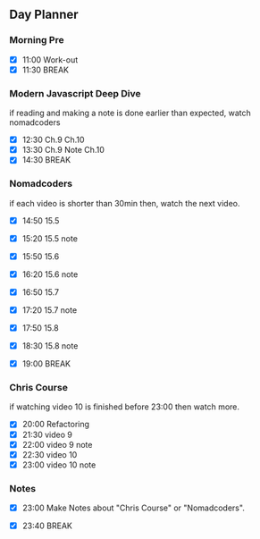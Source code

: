 ## Day Planner

### Morning Pre
- [x] 11:00 Work-out
- [x] 11:30 BREAK

### Modern Javascript Deep Dive
if reading and making a note is done earlier than expected, watch nomadcoders
- [x] 12:30 Ch.9 Ch.10
- [x] 13:30 Ch.9  Note Ch.10
- [x] 14:30 BREAK

### Nomadcoders
if each video is shorter than 30min then,  watch the next video. 
- [x] 14:50 15.5
- [x] 15:20 15.5 note
- [x] 15:50 15.6
- [x] 16:20 15.6 note
- [x] 16:50 15.7
- [x] 17:20 15.7 note
- [x] 17:50 15.8
- [x] 18:30 15.8 note
- [x] 19:00 BREAK


### Chris Course
if watching video 10 is finished before 23:00 then watch more.
- [x] 20:00 Refactoring
- [x] 21:30 video 9
- [x] 22:00 video 9 note
- [x] 22:30 video 10
- [x] 23:00 video 10 note

### Notes 
- [x] 23:00 Make Notes about "Chris Course" or "Nomadcoders".
- [x] 23:40 BREAK



